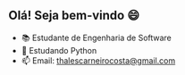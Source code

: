 ## Olá! Seja bem-vindo 😄

- 📚 Estudante de Engenharia de Software
- 🐍 Estudando Python
- 📫 Email: thalescarneirocosta@gmail.com

